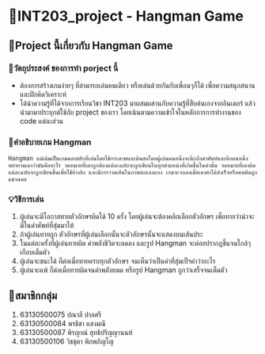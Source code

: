 # 🎯INT203_project - Hangman Game

## 🎎Project นี้เกี่ยวกับ Hangman Game

### 📌วัตถุประสงค์ ของการทำ porject นี้
- ต้องการสร้างเกมง่ายๆ ที่สามารถเล่นคนเดียว หรือเล่นด้วยกันกับเพื่อนๆก็ได้ เพื่อความสนุกสนาน และฝึกคิดวิเคราะห์
- ได้นำความรู้ที่ได้จากการเรียนวิชา INT203 มาผสมผสานกับความรู้ที่สืบค้นเองจากอินเตอร์ แล้วนำมามาประยุกต์ใช้กับ project ของเรา โดยเน้นตามความเข้าใจในหลักการการทำงานของ code แต่ละส่วน

### 📖คำอธิบายเกม Hangman 
    Hangman แต่เดิมเป็นเกมคลาสสิกที่เล่นโดยใช้กระดาษและดินสอโดยผู้เล่นคนหนึ่งจะนึกถึงคำศัพท์และอีกคนหนึ่งพยายามเดาว่ามันคืออะไร จดหมายที่เดาถูกต้องแต่ละฉบับจะถูกเขียนในทุกตำแหน่งที่เกิดขึ้นในคำนั้น จดหมายที่เดาผิดแต่ละฉบับจะถูกเขียนขึ้นเพื่อใช้อ้างอิง และมีการวาดเส้นในภาพตะแลงแกง เกมจะจบลงเมื่อเดาคำได้สำเร็จหรือคนติดถูกแขวนคอ

### 💡วิธีการเล่น
1. ผู้เล่นจะมีโอกาสทายตัวอักษรผิดได้ 10 ครั้ง โดยผู้เล่นจะต้องคลิกเลือกตัวอักษร เพื่อทายว่าน่าจะมีในคำศัพท์ที่สุ่มมาให้
2. ถ้าผู้เล่นทายถูก ตัวอักษรที่ผู้เล่นเลือกนั้นจะตัวอักษรนั้นจะแสดงบนเส้นประ 
3. ในแต่ละครั้งที่ผู้เล่นทายผิด ค่าพลังชีวิตจะลดลง และรูป Hangman จะค่อยปรากฏขึ้นจนใกล้ๆเกือบเต็มตัว
4. ผู้เล่นจะชนะได้ ก็ต่อเมื่อทายครบทุกตัวอักษร จนเห็นว่าเป็นคำที่สุ่มเป็ฯคำว่าอะไร
5. ผู้เล่นจะแพ้ ก็ต่อเมื่อทายผิดจนค่าพลังหมด หรือรูป  Hangman ถูกว่าเสร็จจนเต็มตัว

## 📎สมาชิกกลุ่ม
1. 63130500075 ปณาลี ปาลศรี
2. 63130500084 พรธิชา แสงมณี
3. 63130500087 พิรญาณ์ สุทธิปริญญานนท์
4. 63130500106 วิชชุตา พิภพภิญโญ
